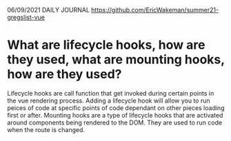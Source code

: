 06/09/2021 DAILY JOURNAL
https://github.com/EricWakeman/summer21-gregslist-vue

# What are lifecycle hooks, how are they used, what are mounting hooks, how are they used?

Lifecycle hooks are call function that get invoked during certain points in the vue rendering process. Adding a lifecycle hook will allow you to run peices of code at specific points of code dependant on other pieces loading first or after. Mounting hooks are a type of lifecycle hooks that are activated around components being rendered to the DOM. They are used to run code when the route is changed.